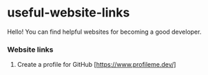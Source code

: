 # useful-website-links
Hello! You can find helpful websites for becoming a good developer.

### Website links
  1. Create a profile for GitHub [https://www.profileme.dev/]

